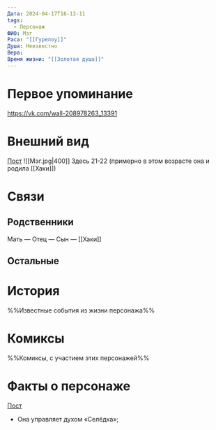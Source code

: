 ```yaml
---
Дата: 2024-04-17T16-13-11
tags:
  - Персонаж
ФИО: Мэг
Раса: "[[Гурелоу]]"
Душа: Неизвестно
Вера: 
Время жизни: "[[Золотая душа]]"
---
```

# Первое упоминание
https://vk.com/wall-208978263_13391
# Внешний вид
[Пост](https://vk.com/wall-208978263_6866)
![[Мэг.jpg|400]]
Здесь 21-22 (примерно в этом возрасте она и родила [[Хаки]])
# Связи
## Родственники
Мать —
Отец — 
Сын — [[Хаки]]
## Остальные 

# История
%%Известные события из жизни персонажа%%
# Комиксы
%%Комиксы, с участием этих персонажей%%
# Факты о персонаже
[Пост](https://vk.com/wall-208978263_6866)
- Она управляет духом «Селёдка»;
